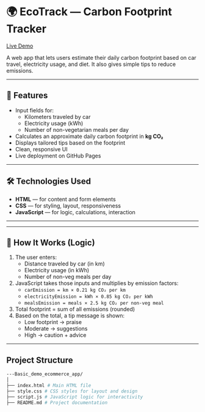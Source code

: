 # 🌍 EcoTrack — Carbon Footprint Tracker

[Live Demo](https://vamohammedilyas.github.io/carbon-footprint-tracker/)  

A web app that lets users estimate their daily carbon footprint based on car travel, electricity usage, and diet. It also gives simple tips to reduce emissions.

---

## 🧩 Features

- Input fields for:
  - Kilometers traveled by car
  - Electricity usage (kWh)
  - Number of non-vegetarian meals per day  
- Calculates an approximate daily carbon footprint in **kg CO₂**  
- Displays tailored tips based on the footprint  
- Clean, responsive UI  
- Live deployment on GitHub Pages  

---


## 🛠️ Technologies Used

- **HTML** — for content and form elements  
- **CSS** — for styling, layout, responsiveness  
- **JavaScript** — for logic, calculations, interaction  

---

---

## 🧮 How It Works (Logic)

1. The user enters:
   - Distance traveled by car (in km)  
   - Electricity usage (in kWh)  
   - Number of non-veg meals per day  
2. JavaScript takes those inputs and multiplies by emission factors:
   - `carEmission = km × 0.21 kg CO₂ per km`  
   - `electricityEmission = kWh × 0.85 kg CO₂ per kWh`  
   - `mealsEmission = meals × 2.5 kg CO₂ per non-veg meal`  
3. Total footprint = sum of all emissions (rounded)  
4. Based on the total, a tip message is shown:
   - Low footprint → praise  
   - Moderate → suggestions  
   - High → caution + advice  

---

## Project Structure

```bash
---Basic_demo_ecommerce_app/
│
├── index.html # Main HTML file
├── style.css # CSS styles for layout and design
├── script.js # JavaScript logic for interactivity
├── README.md # Project documentation




